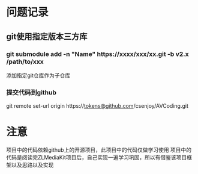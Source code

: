 # 问题记录
## git使用指定版本三方库
### git submodule add -n "Name" https://xxxx/xxx/xx.git -b v2.x /path/to/xxx
   添加指定git仓库作为子仓库
### 提交代码到github
   git remote set-url origin https://tokens@github.com/csenjoy/AVCoding.git

# 注意 
   项目中的代码依赖github上的开源项目，此项目中的代码仅做学习使用
   项目中的代码是阅读完ZLMediaKit项目后，自己实现一遍学习巩固，所以有借鉴该项目框架以及思路以及实现